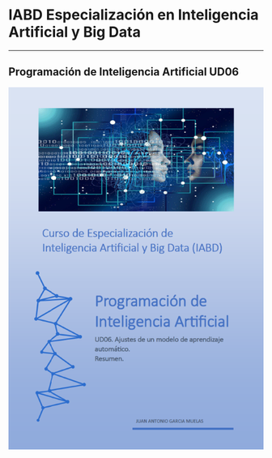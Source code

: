 # IABD Especialización en Inteligencia Artificial y Big Data
---
## Programación de Inteligencia Artificial UD06

![Programación de Inteligencia Artificial](./PIA06_Portada.png "Ajustes de un modelo de aprendizaje automático") 